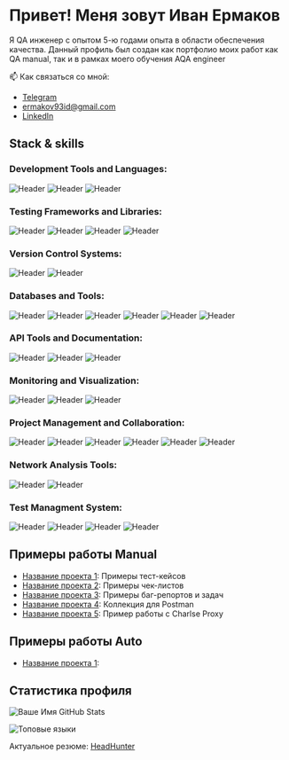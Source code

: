 # Привет! Меня зовут Иван Ермаков

Я QA инженер с опытом 5-ю годами опыта в области обеспечения качества. Данный профиль был создан как портфолио моих работ как QA manual, так и в рамках моего обучения AQA engineer

📫 Как связаться со мной:
- [Telegram](https://t.me/ermakov_id)
- [ermakov93id@gmail.com](mailto:ermakov93id@gmail.com)
- [LinkedIn](https://www.linkedin.com/in/ermacsmak/)

## Stack & skills
### Development Tools and Languages:
![Header](https://img.shields.io/badge/Python-090909?style=for-the-badge&logo=Python&logoColor=3776AB)
![Header](https://img.shields.io/badge/PyCharm-090909?style=for-the-badge&logo=pycharm&logoColor=fde910)
![Header](https://img.shields.io/badge/AndroidStudio-090909?style=for-the-badge&logo=androidstudio&logoColor=3ad07d)

### Testing Frameworks and Libraries:
![Header](https://img.shields.io/badge/Pytest-090909?style=for-the-badge&logo=Pytest&logoColor=0A9EDC)
![Header](https://img.shields.io/badge/Selenium-090909?style=for-the-badge&logo=Selenium&logoColor=13ad75) 
![Header](https://img.shields.io/badge/Request-090909?style=for-the-badge&logo=threedotjs&logoColor=fde910)
![Header](https://img.shields.io/badge/Allure-090909?style=for-the-badge&logo=Akaunting&logoColor=13ad75)

[//]: # (https://img.shields.io/badge/Appium-090909?style=for-the-badge&logo=appium&logoColor=EE376D)
[//]: # (https://img.shields.io/badge/Appium-090909?style=for-the-badge&logo=appium&logoColor=EE376D)
[//]: # (https://img.shields.io/badge/Junit5-090909?style=for-the-badge&logo=junit5&logoColor=25A162)
[//]: # (https://img.shields.io/badge/jmeter-090909?style=for-the-badge&logo=apachejmeter&logoColor=D22128)

[//]: # (Build Tools and Containerization)
[//]: # (https://img.shields.io/badge/Maven-090909?style=for-the-badge&logo=ApacheMaven&logoColor=C71A36)
[//]: # (https://img.shields.io/badge/Docker-090909?style=for-the-badge&logo=Docker&logoColor=2496ED)
[//]: # (https://img.shields.io/badge/Gitlab-090909?style=for-the-badge&logo=Gitlab&logoColor=FC6D26)
[//]: # (https://img.shields.io/badge/Kubernetes-090909?style=for-the-badge&logo=kubernetes&logoColor=326CE5)
[//]: # (https://img.shields.io/badge/Teamcity-090909?style=for-the-badge&logo=Teamcity&logoColor=6644F8)
[//]: # (https://img.shields.io/badge/Jenkins-090909?style=for-the-badge&logo=Jenkins&logoColor=F05032)


### Version Control Systems:
![Header](https://img.shields.io/badge/Github-090909?style=for-the-badge&logo=Github&logoColor=ffffff)
![Header](https://img.shields.io/badge/Git-090909?style=for-the-badge&logo=Git&logoColor=F05032)

### Databases and Tools:
![Header](https://img.shields.io/badge/MySQL-090909?style=for-the-badge&logo=mysql&logoColor=4479A1)
![Header](https://img.shields.io/badge/PostgreSQL-090909?style=for-the-badge&logo=postgresql&logoColor=#4169E1)
![Header](https://img.shields.io/badge/MongoDB-090909?style=for-the-badge&logo=mongodb&logoColor=#47A248)
![Header](https://img.shields.io/badge/Graphql-090909?style=for-the-badge&logo=Graphql&logoColor=E10098)
![Header](https://img.shields.io/badge/RabbitMQ-090909?style=for-the-badge&logo=RabbitMQ&logoColor=FF6600)
![Header](https://img.shields.io/badge/ApacheKafka-090909?style=for-the-badge&logo=apachekafka&logoColor=ffffff)

### API Tools and Documentation:
![Header](https://img.shields.io/badge/Postman-090909?style=for-the-badge&logo=postman&logoColor=FF6C37)
![Header](https://img.shields.io/badge/Swagger-090909?style=for-the-badge&logo=swagger&logoColor=85EA2D)
![Header](https://img.shields.io/badge/SoapUI-090909?style=for-the-badge&logo=semanticuireact&logoColor=fcdc00)


### Monitoring and Visualization:
![Header](https://img.shields.io/badge/Kibana-090909?style=for-the-badge&logo=kibana&logoColor=3D7EBB)
![Header](https://img.shields.io/badge/Grafana-090909?style=for-the-badge&logo=grafanar&logoColor=F46800)
![Header](https://img.shields.io/badge/sentry-090909?style=for-the-badge&logo=sentry&logoColor=fcdc00)

### Project Management and Collaboration:
![Header](https://img.shields.io/badge/Jira-090909?style=for-the-badge&logo=Jira&logoColor=0052CC)
![Header](https://img.shields.io/badge/Confluence-090909?style=for-the-badge&logo=Confluence&logoColor=3B99FC)
![Header](https://img.shields.io/badge/Figma-090909?style=for-the-badge&logo=Figma&logoColor=#F24E1E)
![Header](https://img.shields.io/badge/Notion-090909?style=for-the-badge&logo=Notion&logoColor=#000000)
![Header](https://img.shields.io/badge/Miro-090909?style=for-the-badge&logo=Miro&logoColor=fcdc00)
 ![Header](https://img.shields.io/badge/Youtrack-090909?style=for-the-badge&logo=googletasks&logoColor=f73088)
### Network Analysis Tools:
![Header](https://img.shields.io/badge/CharlesProxy-090909?style=for-the-badge&logo=charles&logoColor=#F3F5F5)
![Header](https://img.shields.io/badge/Fiddler-090909?style=for-the-badge&logo=flat&logoColor=#13ad75)

### Test Managment System:
![Header](https://img.shields.io/badge/Qase-090909?style=for-the-badge&logo=qase&logoColor=4F46DC)
![Header](https://img.shields.io/badge/Testrail-090909?style=for-the-badge&logo=testrail&logoColor=#65C179)
![Header](https://img.shields.io/badge/Zephyr-090909?style=for-the-badge&logo=openzeppelin&logoColor=#15d1fc)
![Header](https://img.shields.io/badge/SoapUI-090909?style=for-the-badge&logo=semanticuireact&logoColor=fcdc00)

## Примеры работы Manual
- [Название проекта 1](https://github.com/ваш-профиль/проект1): Примеры тест-кейсов
- [Название проекта 2](https://github.com/ваш-профиль/проект2): Примеры чек-листов
- [Название проекта 3](https://github.com/ваш-профиль/проект3): Примеры баг-репортов и задач
- [Название проекта 4](https://github.com/ваш-профиль/проект4): Коллекция для Postman
- [Название проекта 5](https://github.com/ваш-профиль/проект5): Пример работы с Сharlse Proxy

## Примеры работы Auto
 
- [Название проекта 1](https://github.com/ваш-профиль/проект1): 


## Статистика профиля
![Ваше Имя GitHub Stats](https://github-readme-stats.vercel.app/api?username=ermaksmak&show_icons=true&theme=radical)

![Топовые языки](https://github-readme-stats.vercel.app/api/top-langs/?username=ermaksmak&layout=compact&theme=radical)

Актуальное резюме: 
[HeadHunter](https://saratov.hh.ru/resume/9a1113a9ff038f8b620039ed1f5a6458577169)
